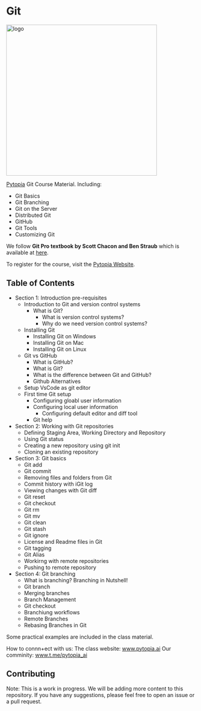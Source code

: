 # Git

<!-- Logo image -->
<img src="./images/logo.png" alt="logo" width="400"/>

[Pytopia](https://www.pytopia.ai) Git Course Material. Including:

- Git Basics
- Git Branching
- Git on the Server
- Distributed Git
- GitHub
- Git Tools
- Customizing Git

We follow **Git Pro textbook by Scott Chacon and Ben Straub** which is available at [here](https://git-scm.com/book/en/v2).

To register for the course, visit the [Pytopia Website](https://www.pytopia.ai/).

## Table of Contents

- Section 1: Introduction pre-requisites
    - Introduction to Git and version control systems
         - What is Git?
              - What is version control systems? 
              - Why do we need version control systems?
    - Installing Git
         - Installing Git on Windows
         - Installing Git on Mac
         - Installing Git on Linux
    - Git vs GitHub
         - What is GitHub?
         - What is Git?
         - What is the difference between Git and GitHub?
         - Github Alternatives
    - Setup VsCode as git editor
    - First time Git setup
         - Configuring gloabl user information
         - Configuring local user information
            - Configuring default editor and diff tool
        - Git help
- Section 2: Working with Git repositories 
    - Defining Staging Area, Working Directory and Repository
    - Using Git status
    - Creating a new repository using git init
    - Cloning an existing repository
- Section 3: Git basics
    - Git add
    - Git commit
    - Removing files and folders  from Git
    - Commit history with iGit log
    - Viewing changes with Git diff
    - Git reset
    - Git checkout
    - Git rm
    - Git mv
    - Git clean
    - Git stash
    - Git ignore
    - License and Readme files in Git
    - Git tagging
    - Git Alias 
    - Workirng with remote repositories
    - Pushing to remote repository
- Section 4: Git branching
     - What is branching? Branching in Nutshell!
     - Git branch
     - Merging branches
     - Branch Management
     - Git checkout
     - Branchiung workflows
     - Remote Branches
     - Rebasing Branches in Git    

Some practical examples are included in the class material.

How to connn+ect with us: 
The class website: www.pytopia.ai            Our comminity: www.t.me/pytopia_ai
## Contributing
Note: This is a work in progress. We will be adding more content to this repository. If you have any suggestions, please feel free to open an issue or a pull request.



     

